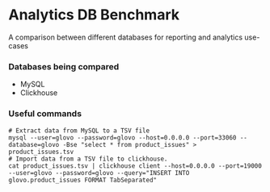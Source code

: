 # Analytics DB Benchmark

A comparison between different databases for reporting and analytics use-cases

### Databases being compared

* MySQL
* Clickhouse

### Useful commands

```shell
# Extract data from MySQL to a TSV file
mysql --user=glovo --password=glovo --host=0.0.0.0 --port=33060 --database=glovo -Bse "select * from product_issues" > product_issues.tsv
# Import data from a TSV file to clickhouse.
cat product_issues.tsv | clickhouse client --host=0.0.0.0 --port=19000 --user=glovo --password=glovo --query="INSERT INTO glovo.product_issues FORMAT TabSeparated"
```